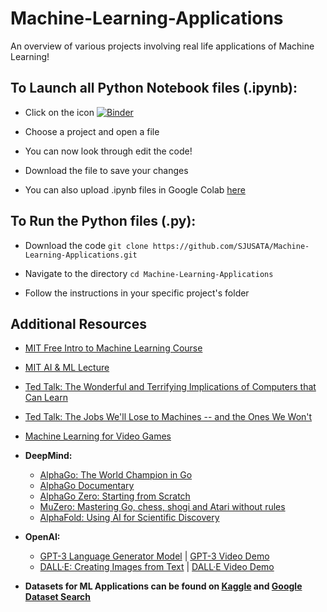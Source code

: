 # Machine-Learning-Applications
An overview of various projects involving real life applications of Machine Learning!

## To Launch all Python Notebook files (.ipynb):
  
  - Click on the icon [![Binder](https://mybinder.org/badge_logo.svg)](https://mybinder.org/v2/gh/SJUSATA/Machine-Learning-Applications/HEAD)
  
  - Choose a project and open a file

  - You can now look through edit the code!

  - Download the file to save your changes
  
  - You can also upload .ipynb files in Google Colab [here](https://colab.research.google.com/notebooks/intro.ipynb#recent=true)
  
## To Run the Python files (.py):

  - Download the code `git clone https://github.com/SJUSATA/Machine-Learning-Applications.git`

  - Navigate to the directory `cd Machine-Learning-Applications`

  - Follow the instructions in your specific project's folder

## Additional Resources

  - [MIT Free Intro to Machine Learning Course](https://openlearninglibrary.mit.edu/courses/course-v1:MITx+6.036+1T2019/about)
  - [MIT AI & ML Lecture](https://www.youtube.com/watch?v=t4K6lney7Zw)
  - [Ted Talk: The Wonderful and Terrifying Implications of Computers that Can Learn](https://www.youtube.com/watch?v=t4kyRyKyOpo)
  - [Ted Talk: The Jobs We'll Lose to Machines -- and the Ones We Won't](https://www.youtube.com/watch?v=gWmRkYsLzB4)
  - [Machine Learning for Video Games](https://www.youtube.com/watch?v=qv6UVOQ0F44)
  
  - **DeepMind:**
      - [AlphaGo: The World Champion in Go](https://deepmind.com/research/case-studies/alphago-the-story-so-far)
      - [AlphaGo Documentary](https://www.youtube.com/watch?v=WXuK6gekU1Y)
      - [AlphaGo Zero: Starting from Scratch](https://deepmind.com/blog/article/alphago-zero-starting-scratch)
      - [MuZero: Mastering Go, chess, shogi and Atari without rules](https://deepmind.com/blog/article/muzero-mastering-go-chess-shogi-and-atari-without-rules)
      - [AlphaFold: Using AI for Scientific Discovery](https://deepmind.com/blog/article/AlphaFold-Using-AI-for-scientific-discovery)
    
  - **OpenAI:**
      - [GPT-3 Language Generator Model](https://www.technologyreview.com/2020/07/20/1005454/openai-machine-learning-language-generator-gpt-3-nlp/)  |  [GPT-3 Video Demo](https://www.youtube.com/watch?v=8V20HkoiNtc)
      - [DALL·E: Creating Images from Text](https://openai.com/blog/dall-e/)  |  [DALL·E Video Demo](https://www.youtube.com/watch?v=GyXTDUYL_NY)

  - **Datasets for ML Applications can be found on [Kaggle](https://www.kaggle.com/datasets) and [Google Dataset Search](https://datasetsearch.research.google.com/)**
